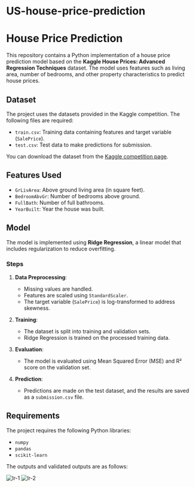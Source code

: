 # US-house-price-prediction
# House Price Prediction

This repository contains a Python implementation of a house price prediction model based on the **Kaggle House Prices: Advanced Regression Techniques** dataset. The model uses features such as living area, number of bedrooms, and other property characteristics to predict house prices.

## Dataset

The project uses the datasets provided in the Kaggle competition. The following files are required:
- `train.csv`: Training data containing features and target variable (`SalePrice`).
- `test.csv`: Test data to make predictions for submission.

You can download the dataset from the [Kaggle competition page](https://www.kaggle.com/c/house-prices-advanced-regression-techniques).

## Features Used

- `GrLivArea`: Above ground living area (in square feet).
- `BedroomAbvGr`: Number of bedrooms above ground.
- `FullBath`: Number of full bathrooms.
- `YearBuilt`: Year the house was built.

## Model

The model is implemented using **Ridge Regression**, a linear model that includes regularization to reduce overfitting.

### Steps

1. **Data Preprocessing**:
   - Missing values are handled.
   - Features are scaled using `StandardScaler`.
   - The target variable (`SalePrice`) is log-transformed to address skewness.

2. **Training**:
   - The dataset is split into training and validation sets.
   - Ridge Regression is trained on the processed training data.

3. **Evaluation**:
   - The model is evaluated using Mean Squared Error (MSE) and R² score on the validation set.

4. **Prediction**:
   - Predictions are made on the test dataset, and the results are saved as a `submission.csv` file.

## Requirements

The project requires the following Python libraries:
- `numpy`
- `pandas`
- `scikit-learn`
  
The outputs and validated outputs are as follows:

![lr-1](https://github.com/user-attachments/assets/b30691cd-b3d2-4821-9ffb-d70231693835)
![lr-2](https://github.com/user-attachments/assets/3b58c103-d899-4460-bb54-0707a3319f6b)

